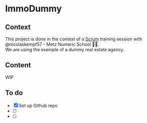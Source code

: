 # ImmoDummy
## Context
This project is done in the context of a [Scrum](https://conciergerie.notion.site/Examen-gestion-de-projet-711aabc790cb45668cca88a74cc4d5bc) training session with @nicolaskempf57 - Metz Numeric School :man_technologist:.  
We are using the exemple of a dummy real estate agency.  
## Content
WIP  
## To do
- [x] Set up Github repo
- [ ]  
- [ ]  